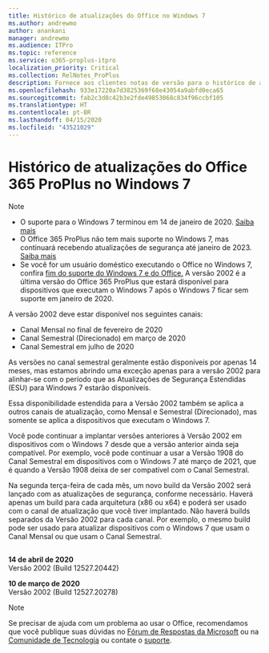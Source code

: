 ```yaml
---
title: Histórico de atualizações do Office no Windows 7
ms.author: andrewmo
author: anankani
manager: andrewmo
ms.audience: ITPro
ms.topic: reference
ms.service: o365-proplus-itpro
localization_priority: Critical
ms.collection: RelNotes_ProPlus
description: Fornece aos clientes notas de versão para o histórico de atualizações do Office 365 ProPlus para Windows 7
ms.openlocfilehash: 933e17220a7d3825369f68e43054a9abfd0eca65
ms.sourcegitcommit: fab2c3d8c42b3e2fde49853068c834f96ccbf105
ms.translationtype: HT
ms.contentlocale: pt-BR
ms.lasthandoff: 04/15/2020
ms.locfileid: "43521029"
---
```

# <a name="update-history-for-office-365-proplus-on-windows-7"></a>Histórico de atualizações do Office 365 ProPlus no Windows 7 

 > [!NOTE]
>
>- O suporte para o Windows 7 terminou em 14 de janeiro de 2020. [Saiba mais](https://www.microsoft.com/microsoft-365/windows/end-of-windows-7-support?rtc=1)
>- O Office 365 ProPlus não tem mais suporte no Windows 7, mas continuará recebendo atualizações de segurança até janeiro de 2023. [Saiba mais](https://docs.microsoft.com/DeployOffice/windows-7-support)
>- Se você for um usuário doméstico executando o Office no Windows 7, confira [fim do suporte do Windows 7 e do Office.](https://support.office.com/en-us/article/windows-7-end-of-support-and-office-78f20fab-b57b-44d7-8368-06a8493f3cb9?ui=en-US&rs=en-US&ad=US)
A versão 2002 é a última versão do Office 365 ProPlus que estará disponível para dispositivos que executam o Windows 7 após o Windows 7 ficar sem suporte em janeiro de 2020.  

A versão 2002 deve estar disponível nos seguintes canais:
- Canal Mensal no final de fevereiro de 2020
- Canal Semestral (Direcionado) em março de 2020
- Canal Semestral em julho de 2020

As versões no canal semestral geralmente estão disponíveis por apenas 14 meses, mas estamos abrindo uma exceção apenas para a versão 2002 para alinhar-se com o período que as Atualizações de Segurança Estendidas (ESU) para Windows 7 estarão disponíveis.

Essa disponibilidade estendida para a Versão 2002 também se aplica a outros canais de atualização, como Mensal e Semestral (Direcionado), mas somente se aplica a dispositivos que executam o Windows 7.

Você pode continuar a implantar versões anteriores à Versão 2002 em dispositivos com o Windows 7 desde que a versão anterior ainda seja compatível. Por exemplo, você pode continuar a usar a Versão 1908 do Canal Semestral em dispositivos com o Windows 7 até março de 2021, que é quando a Versão 1908 deixa de ser compatível com o Canal Semestral.

Na segunda terça-feira de cada mês, um novo build da Versão 2002 será lançado com as atualizações de segurança, conforme necessário. Haverá apenas um build para cada arquitetura (x86 ou x64) e poderá ser usado com o canal de atualização que você tiver implantado. Não haverá builds separados da Versão 2002 para cada canal. Por exemplo, o mesmo build pode ser usado para atualizar dispositivos com o Windows 7 que usam o Canal Mensal ou que usam o Canal Semestral.

##

[//]: # (NÃO REMOVA)

**14 de abril de 2020**<br/>
Versão 2002 (Build 12527.20442)<br/>

**10 de março de 2020**<br/>
Versão 2002 (Build 12527.20278)<br/>




> [!NOTE]
> Se precisar de ajuda com um problema ao usar o Office, recomendamos que você publique suas dúvidas no [Fórum de Respostas da Microsoft](https://answers.microsoft.com/) ou na [Comunidade de Tecnologia](https://techcommunity.microsoft.com/) ou contate o [suporte](https://support.microsoft.com/contactus).
